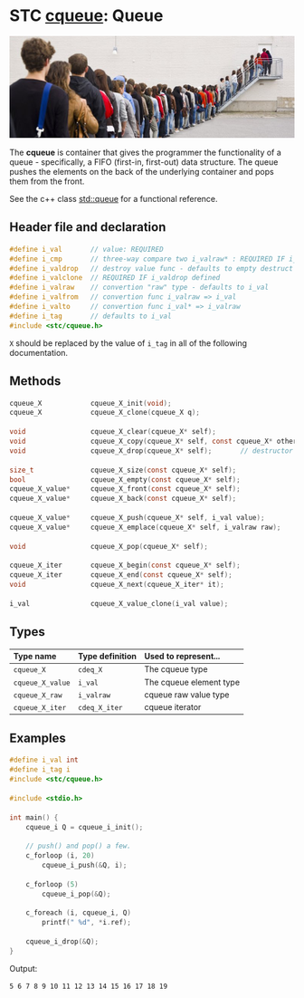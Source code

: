 # STC [cqueue](../include/stc/cqueue.h): Queue
![Queue](pics/queue.jpg)

The **cqueue** is container that gives the programmer the functionality of a queue - specifically, a FIFO (first-in, first-out) data structure. The queue pushes the elements on the back of the underlying container and pops them from the front.

See the c++ class [std::queue](https://en.cppreference.com/w/cpp/container/queue) for a functional reference.

## Header file and declaration
```c
#define i_val       // value: REQUIRED
#define i_cmp       // three-way compare two i_valraw* : REQUIRED IF i_valraw is a non-integral type
#define i_valdrop   // destroy value func - defaults to empty destruct
#define i_valclone  // REQUIRED IF i_valdrop defined
#define i_valraw    // convertion "raw" type - defaults to i_val
#define i_valfrom   // convertion func i_valraw => i_val
#define i_valto     // convertion func i_val* => i_valraw
#define i_tag       // defaults to i_val
#include <stc/cqueue.h>
```
`X` should be replaced by the value of `i_tag` in all of the following documentation.


## Methods

```c
cqueue_X            cqueue_X_init(void);
cqueue_X            cqueue_X_clone(cqueue_X q);

void                cqueue_X_clear(cqueue_X* self);
void                cqueue_X_copy(cqueue_X* self, const cqueue_X* other);
void                cqueue_X_drop(cqueue_X* self);       // destructor

size_t              cqueue_X_size(const cqueue_X* self);
bool                cqueue_X_empty(const cqueue_X* self);
cqueue_X_value*     cqueue_X_front(const cqueue_X* self);
cqueue_X_value*     cqueue_X_back(const cqueue_X* self);

cqueue_X_value*     cqueue_X_push(cqueue_X* self, i_val value);
cqueue_X_value*     cqueue_X_emplace(cqueue_X* self, i_valraw raw);

void                cqueue_X_pop(cqueue_X* self);

cqueue_X_iter       cqueue_X_begin(const cqueue_X* self);
cqueue_X_iter       cqueue_X_end(const cqueue_X* self);
void                cqueue_X_next(cqueue_X_iter* it);

i_val               cqueue_X_value_clone(i_val value);
```

## Types

| Type name           | Type definition      | Used to represent...     |
|:--------------------|:---------------------|:-------------------------|
| `cqueue_X`          | `cdeq_X`             | The cqueue type          |
| `cqueue_X_value`    | `i_val`              | The cqueue element type  |
| `cqueue_X_raw`      | `i_valraw`           | cqueue raw value type    |
| `cqueue_X_iter`     | `cdeq_X_iter`        | cqueue iterator          |

## Examples
```c
#define i_val int
#define i_tag i
#include <stc/cqueue.h>

#include <stdio.h>

int main() {
    cqueue_i Q = cqueue_i_init();

    // push() and pop() a few.
    c_forloop (i, 20)
        cqueue_i_push(&Q, i);

    c_forloop (5)
        cqueue_i_pop(&Q);

    c_foreach (i, cqueue_i, Q)
        printf(" %d", *i.ref);

    cqueue_i_drop(&Q);
}
```
Output:
```
5 6 7 8 9 10 11 12 13 14 15 16 17 18 19
```
